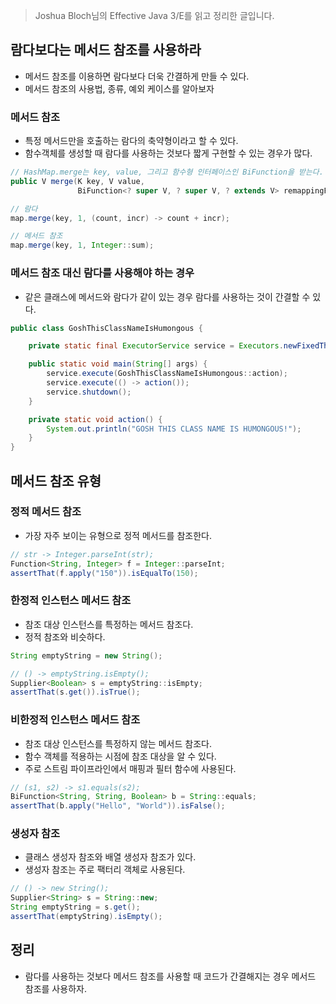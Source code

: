 > Joshua Bloch님의 Effective Java 3/E를 읽고 정리한 글입니다.
> 

## 람다보다는 메서드 참조를 사용하라

- 메서드 참조를 이용하면 람다보다 더욱 간결하게 만들 수 있다.
- 메서드 참조의 사용법, 종류, 예외 케이스를 알아보자

### 메서드 참조

- 특정 메서드만을 호출하는 람다의 축약형이라고 할 수 있다.
- 함수객체를 생성할 때 람다를 사용하는 것보다 짧게 구현할 수 있는 경우가 많다.

```java
// HashMap.merge는 key, value, 그리고 함수형 인터페이스인 BiFunction을 받는다.
public V merge(K key, V value,
               BiFunction<? super V, ? super V, ? extends V> remappingFunction);

// 람다
map.merge(key, 1, (count, incr) -> count + incr);

// 메서드 참조
map.merge(key, 1, Integer::sum);
```

### 메서드 참조 대신 람다를 사용해야 하는 경우

- 같은 클래스에 메서드와 람다가 같이 있는 경우 람다를 사용하는 것이 간결할 수 있다.

```java
public class GoshThisClassNameIsHumongous {

    private static final ExecutorService service = Executors.newFixedThreadPool(10);

    public static void main(String[] args) {
        service.execute(GoshThisClassNameIsHumongous::action);
        service.execute(() -> action());
        service.shutdown();
    }

    private static void action() {
        System.out.println("GOSH THIS CLASS NAME IS HUMONGOUS!");
    }
}
```

## 메서드 참조 유형

### 정적 메서드 참조

- 가장 자주 보이는 유형으로 정적 메서드를 참조한다.

```java
// str -> Integer.parseInt(str);
Function<String, Integer> f = Integer::parseInt;
assertThat(f.apply("150")).isEqualTo(150);
```

### 한정적 인스턴스 메서드 참조

- 참조 대상 인스턴스를 특정하는 메서드 참조다.
- 정적 참조와 비슷하다.

```java
String emptyString = new String();

// () -> emptyString.isEmpty();
Supplier<Boolean> s = emptyString::isEmpty;
assertThat(s.get()).isTrue();
```

### 비한정적 인스턴스 메서드 참조

- 참조 대상 인스턴스를 특정하지 않는 메서드 참조다.
- 함수 객체를 적용하는 시점에 참조 대상을 알 수 있다.
- 주로 스트림 파이프라인에서 매핑과 필터 함수에 사용된다.

```java
// (s1, s2) -> s1.equals(s2);
BiFunction<String, String, Boolean> b = String::equals;
assertThat(b.apply("Hello", "World")).isFalse();
```

### 생성자 참조

- 클래스 생성자 참조와 배열 생성자 참조가 있다.
- 생성자 참조는 주로 팩터리 객체로 사용된다.

```java
// () -> new String();
Supplier<String> s = String::new;
String emptyString = s.get();
assertThat(emptyString).isEmpty();
```

## 정리

- 람다를 사용하는 것보다 메서드 참조를 사용할 때 코드가 간결해지는 경우 메서드 참조를 사용하자.